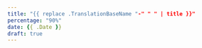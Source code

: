 ```yaml
---
title: "{{ replace .TranslationBaseName "-" " " | title }}"
percentage: "90%"
date: {{ .Date }}
draft: true
---
```

